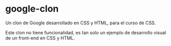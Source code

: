 # google-clon
Un clon de Google desarrollado en CSS y HTML, para el curso de CSS.

Este clon no tiene funcionalidad, es tan solo un ejemplo de desarrollo visual de un front-end en CSS y HTML.
